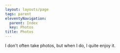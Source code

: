 ```yaml
---
layout: layouts/page
tags: parent
eleventyNavigation:
  parent: Index
  key: Photos
title: Photos
---
```

I don't often take photos, but when I do, I quite enjoy it.
